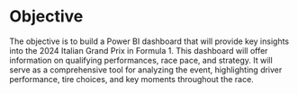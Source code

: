 # Objective

The objective is to build a Power BI dashboard that will provide key insights into the 2024 Italian Grand Prix in Formula 1. This dashboard will offer information on qualifying performances, race pace, and strategy. It will serve as a comprehensive tool for analyzing the event, highlighting driver performance, tire choices, and key moments throughout the race.
